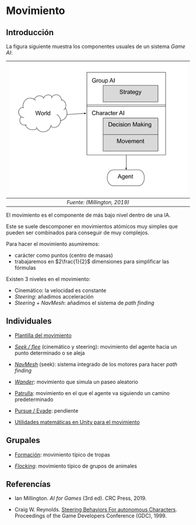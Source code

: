 # Movimiento

## Introducción

La figura siguiente muestra los componentes usuales de un sistema *Game AI*:

|![Esquema GameAI](figures/esquema.png)|
|:--:| 
| *Fuente: (Millington, 2019)* |

El movimiento es el componente de más bajo nivel dentro de una IA.

Este se suele descomponer en movimientos atómicos muy simples que pueden ser combinados para conseguir de muy complejos.

Para hacer el movimiento asumiremos:
- carácter como puntos (centro de masas)
- trabajaremos en $2\frac{1}{2}$ dimensiones para simplificar las fórmulas

Existen 3 niveles en el movimiento:
- Cinemático: la velocidad es constante
- *Steering*: añadimos acceleración
- *Steering* + *NavMesh*: añadimos el sistema de *path finding*

## Individuales

- [Plantilla del movimiento](template.sp.md)

- *[Seek / flee](seek.sp.md)* (cinemático y steering): movimiento del agente hacia un punto determinado o se aleja

- *[NavMesh](navmesh.sp.md)* (seek): sistema integrado de los motores para hacer *path finding*

- *[Wander](wander.sp.md)*: movimiento que simula un paseo aleatorio

- [Patrulla](patrolling.sp.md): movimiento en el que el agente va siguiendo un camino predeterminado

- [Pursue / Evade](): pendiente

- [Utilidades matemáticas en Unity para el movimiento](utils.sp.md)

## Grupales

- [Formación](formacio.sp.md): movimiento típico de tropas

- *[Flocking](flocking.md)*: movimiento típico de grupos de animales

## Referencías

- Ian Millington. *AI for Games* (3rd ed). CRC Press, 2019.

- Craig W. Reynolds. [Steering Behaviors For autonomous Characters](http://www.red3d.com/cwr/papers/1999/gdc99steer.pdf). Proceedings of the Game Developers Conference (GDC), 1999.
